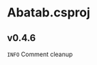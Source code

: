 <!-- A generic template for an project CHANGELOG document [b220829.094029]
     - All URLs should use reference-links added at the end of this documentation.
-->

# Abatab.csproj 

## v0.4.6

`INFO` Comment cleanup

